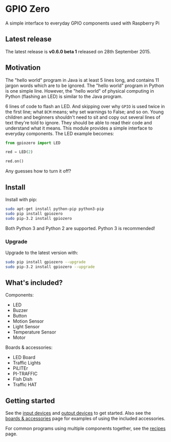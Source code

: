 # GPIO Zero

A simple interface to everyday GPIO components used with Raspberry Pi

## Latest release

The latest release is **v0.6.0 beta 1** released on 28th September 2015.

## Motivation

The "hello world" program in Java is at least 5 lines long, and contains 11
jargon words which are to be ignored. The "hello world" program in Python is
one simple line. However, the "hello world" of physical computing in Python
(flashing an LED) is similar to the Java program.

6 lines of code to flash an LED. And skipping over why `GPIO` is used twice in
the first line; what `BCM` means; why set warnings to False; and so on. Young
children and beginners shouldn't need to sit and copy out several lines of text
they're told to ignore. They should be able to read their code and understand
what it means. This module provides a simple interface to everyday components.
The LED example becomes:

```python
from gpiozero import LED

red = LED(2)

red.on()
```

Any guesses how to turn it off?

## Install

Install with pip:

```bash
sudo apt-get install python-pip python3-pip
sudo pip install gpiozero
sudo pip-3.2 install gpiozero
```

Both Python 3 and Python 2 are supported. Python 3 is recommended!

### Upgrade

Upgrade to the latest version with:

```bash
sudo pip install gpiozero --upgrade
sudo pip-3.2 install gpiozero --upgrade
```

## What's included?

Components:

- LED
- Buzzer
- Button
- Motion Sensor
- Light Sensor
- Temperature Sensor
- Motor

Boards & accessories:

- LED Board
- Traffic Lights
- PiLITEr
- PI-TRAFFIC
- Fish Dish
- Traffic HAT

## Getting started

See the [input devices](inputs.md) and [output devices](outputs.md) to get started. Also see the [boards & accessories](boards.md) page for examples of using the included accessories.

For common programs using multiple components together, see the [recipes](recipes.md) page.

